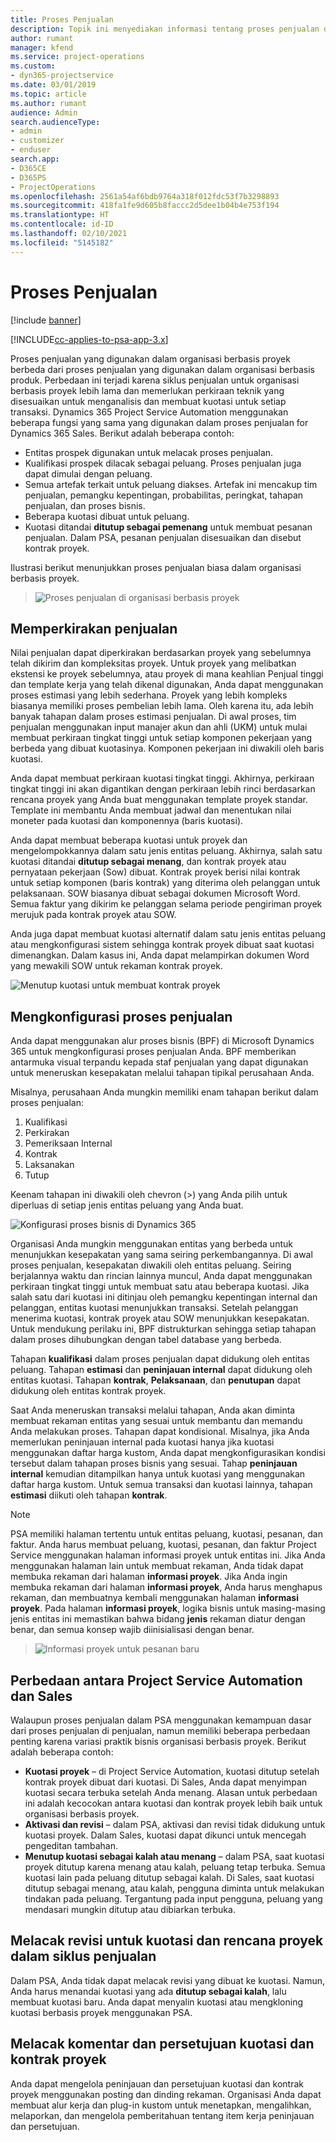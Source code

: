 ```yaml
---
title: Proses Penjualan
description: Topik ini menyediakan informasi tentang proses penjualan dasar.
author: rumant
manager: kfend
ms.service: project-operations
ms.custom:
- dyn365-projectservice
ms.date: 03/01/2019
ms.topic: article
ms.author: rumant
audience: Admin
search.audienceType:
- admin
- customizer
- enduser
search.app:
- D365CE
- D365PS
- ProjectOperations
ms.openlocfilehash: 2561a54af6bdb9764a318f012fdc53f7b3298893
ms.sourcegitcommit: 418fa1fe9d605b8faccc2d5dee1b04b4e753f194
ms.translationtype: HT
ms.contentlocale: id-ID
ms.lasthandoff: 02/10/2021
ms.locfileid: "5145182"
---
```

# <a name="sales-processes"></a>Proses Penjualan

[!include [banner](../includes/psa-now-project-operations.md)]

[!INCLUDE[cc-applies-to-psa-app-3.x](../includes/cc-applies-to-psa-app-3x.md)]

Proses penjualan yang digunakan dalam organisasi berbasis proyek berbeda dari proses penjualan yang digunakan dalam organisasi berbasis produk. Perbedaan ini terjadi karena siklus penjualan untuk organisasi berbasis proyek lebih lama dan memerlukan perkiraan teknik yang disesuaikan untuk menganalisis dan membuat kuotasi untuk setiap transaksi. Dynamics 365 Project Service Automation menggunakan beberapa fungsi yang sama yang digunakan dalam proses penjualan for Dynamics 365 Sales. Berikut adalah beberapa contoh:

- Entitas prospek digunakan untuk melacak proses penjualan.
- Kualifikasi prospek dilacak sebagai peluang. Proses penjualan juga dapat dimulai dengan peluang.
- Semua artefak terkait untuk peluang diakses. Artefak ini mencakup tim penjualan, pemangku kepentingan, probabilitas, peringkat, tahapan penjualan, dan proses bisnis.
- Beberapa kuotasi dibuat untuk peluang.
- Kuotasi ditandai **ditutup sebagai pemenang** untuk membuat pesanan penjualan. Dalam PSA, pesanan penjualan disesuaikan dan disebut kontrak proyek.

Ilustrasi berikut menunjukkan proses penjualan biasa dalam organisasi berbasis proyek.

> ![Proses penjualan di organisasi berbasis proyek](media/basic-guide-1.png)

## <a name="estimating-a-sale"></a>Memperkirakan penjualan
Nilai penjualan dapat diperkirakan berdasarkan proyek yang sebelumnya telah dikirim dan kompleksitas proyek. Untuk proyek yang melibatkan ekstensi ke proyek sebelumnya, atau proyek di mana keahlian Penjual tinggi dan template kerja yang telah dikenal digunakan, Anda dapat menggunakan proses estimasi yang lebih sederhana. Proyek yang lebih kompleks biasanya memiliki proses pembelian lebih lama. Oleh karena itu, ada lebih banyak tahapan dalam proses estimasi penjualan. Di awal proses, tim penjualan menggunakan input manajer akun dan ahli (UKM) untuk mulai membuat perkiraan tingkat tinggi untuk setiap komponen pekerjaan yang berbeda yang dibuat kuotasinya. Komponen pekerjaan ini diwakili oleh baris kuotasi. 

Anda dapat membuat perkiraan kuotasi tingkat tinggi. Akhirnya, perkiraan tingkat tinggi ini akan digantikan dengan perkiraan lebih rinci berdasarkan rencana proyek yang Anda buat menggunakan template proyek standar. Template ini membantu Anda membuat jadwal dan menentukan nilai moneter pada kuotasi dan komponennya (baris kuotasi). 

Anda dapat membuat beberapa kuotasi untuk proyek dan mengelompokkannya dalam satu jenis entitas peluang. Akhirnya, salah satu kuotasi ditandai **ditutup sebagai menang**, dan kontrak proyek atau pernyataan pekerjaan (Sow) dibuat. Kontrak proyek berisi nilai kontrak untuk setiap komponen (baris kontrak) yang diterima oleh pelanggan untuk pelaksanaan. SOW biasanya dibuat sebagai dokumen Microsoft Word. Semua faktur yang dikirim ke pelanggan selama periode pengiriman proyek merujuk pada kontrak proyek atau SOW.

Anda juga dapat membuat kuotasi alternatif dalam satu jenis entitas peluang atau mengkonfigurasi sistem sehingga kontrak proyek dibuat saat kuotasi dimenangkan. Dalam kasus ini, Anda dapat melampirkan dokumen Word yang mewakili SOW untuk rekaman kontrak proyek.

![Menutup kuotasi untuk membuat kontrak proyek](media/basic-guide-2.png)

## <a name="configuring-the-sales-process"></a>Mengkonfigurasi proses penjualan
Anda dapat menggunakan alur proses bisnis (BPF) di Microsoft Dynamics 365 untuk mengkonfigurasi proses penjualan Anda. BPF memberikan antarmuka visual terpandu kepada staf penjualan yang dapat digunakan untuk meneruskan kesepakatan melalui tahapan tipikal perusahaan Anda.

Misalnya, perusahaan Anda mungkin memiliki enam tahapan berikut dalam proses penjualan:

1. Kualifikasi
2. Perkirakan
3. Pemeriksaan Internal
4. Kontrak
5. Laksanakan
6. Tutup

Keenam tahapan ini diwakili oleh chevron (\>) yang Anda pilih untuk diperluas di setiap jenis entitas peluang yang Anda buat.

![Konfigurasi proses bisnis di Dynamics 365](media/basic-guide-3.png)
 
Organisasi Anda mungkin menggunakan entitas yang berbeda untuk menunjukkan kesepakatan yang sama seiring perkembangannya. Di awal proses penjualan, kesepakatan diwakili oleh entitas peluang. Seiring berjalannya waktu dan rincian lainnya muncul, Anda dapat menggunakan perkiraan tingkat tinggi untuk membuat satu atau beberapa kuotasi. Jika salah satu dari kuotasi ini ditinjau oleh pemangku kepentingan internal dan pelanggan, entitas kuotasi menunjukkan transaksi. Setelah pelanggan menerima kuotasi, kontrak proyek atau SOW menunjukkan kesepakatan. Untuk mendukung perilaku ini, BPF distrukturkan sehingga setiap tahapan dalam proses dihubungkan dengan tabel database yang berbeda.

Tahapan **kualifikasi** dalam proses penjualan dapat didukung oleh entitas peluang. Tahapan **estimasi** dan **peninjauan internal** dapat didukung oleh entitas kuotasi. Tahapan **kontrak**, **Pelaksanaan**, dan **penutupan** dapat didukung oleh entitas kontrak proyek.

Saat Anda meneruskan transaksi melalui tahapan, Anda akan diminta membuat rekaman entitas yang sesuai untuk membantu dan memandu Anda melakukan proses. Tahapan dapat kondisional. Misalnya, jika Anda memerlukan peninjauan internal pada kuotasi hanya jika kuotasi menggunakan daftar harga kustom, Anda dapat mengkonfigurasikan kondisi tersebut dalam tahapan proses bisnis yang sesuai. Tahap **peninjauan internal** kemudian ditampilkan hanya untuk kuotasi yang menggunakan daftar harga kustom. Untuk semua transaksi dan kuotasi lainnya, tahapan **estimasi** diikuti oleh tahapan **kontrak**.

> [!NOTE]
> PSA memiliki halaman tertentu untuk entitas peluang, kuotasi, pesanan, dan faktur. Anda harus membuat peluang, kuotasi, pesanan, dan faktur Project Service menggunakan halaman informasi proyek untuk entitas ini. Jika Anda menggunakan halaman lain untuk membuat rekaman, Anda tidak dapat membuka rekaman dari halaman **informasi proyek**. Jika Anda ingin membuka rekaman dari halaman **informasi proyek**, Anda harus menghapus rekaman, dan membuatnya kembali menggunakan halaman **informasi proyek**. Pada halaman **informasi proyek**, logika bisnis untuk masing-masing jenis entitas ini memastikan bahwa bidang **jenis** rekaman diatur dengan benar, dan semua konsep wajib diinisialisasi dengan benar.

> ![Informasi proyek untuk pesanan baru](media/basic-guide-4.png)
 
## <a name="differences-between-project-service-automation-and-sales"></a>Perbedaan antara Project Service Automation dan Sales
Walaupun proses penjualan dalam PSA menggunakan kemampuan dasar dari proses penjualan di penjualan, namun memiliki beberapa perbedaan penting karena variasi praktik bisnis organisasi berbasis proyek. Berikut adalah beberapa contoh:

- **Kuotasi proyek** – di Project Service Automation, kuotasi ditutup setelah kontrak proyek dibuat dari kuotasi. Di Sales, Anda dapat menyimpan kuotasi secara terbuka setelah Anda menang. Alasan untuk perbedaan ini adalah kecocokan antara kuotasi dan kontrak proyek lebih baik untuk organisasi berbasis proyek. 
- **Aktivasi dan revisi** – dalam PSA, aktivasi dan revisi tidak didukung untuk kuotasi proyek. Dalam Sales, kuotasi dapat dikunci untuk mencegah pengeditan tambahan.
- **Menutup kuotasi sebagai kalah atau menang** – dalam PSA, saat kuotasi proyek ditutup karena menang atau kalah, peluang tetap terbuka. Semua kuotasi lain pada peluang ditutup sebagai kalah. Di Sales, saat kuotasi ditutup sebagai menang, atau kalah, pengguna diminta untuk melakukan tindakan pada peluang. Tergantung pada input pengguna, peluang yang mendasari mungkin ditutup atau dibiarkan terbuka.

## <a name="tracking-revisions-to-quotes-and-project-plans-in-the-sales-cycle"></a>Melacak revisi untuk kuotasi dan rencana proyek dalam siklus penjualan
Dalam PSA, Anda tidak dapat melacak revisi yang dibuat ke kuotasi. Namun, Anda harus menandai kuotasi yang ada **ditutup sebagai kalah**, lalu membuat kuotasi baru. Anda dapat menyalin kuotasi atau mengkloning kuotasi berbasis proyek menggunakan PSA.

## <a name="tracking-comments-and-approvals-of-quotes-and-project-contracts"></a>Melacak komentar dan persetujuan kuotasi dan kontrak proyek
Anda dapat mengelola peninjauan dan persetujuan kuotasi dan kontrak proyek menggunakan posting dan dinding rekaman. Organisasi Anda dapat membuat alur kerja dan plug-in kustom untuk menetapkan, mengalihkan, melaporkan, dan mengelola pemberitahuan tentang item kerja peninjauan dan persetujuan.

